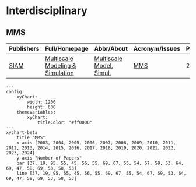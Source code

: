 # Interdisciplinary

## MMS

|Publishers|Full/Homepage|Abbr/About|Acronym/Issues|Period/DBLP|Top/Early|CCF|CAS|JCR|IF|Keywords/Google|
|-         |-            |-         |-             |-          |-        |-  |-  |-  |- |-              |
|[SIAM](https://epubs.siam.org)|[Multiscale Modeling & Simulation](https://epubs.siam.org/journal/mmsubt)|[Multiscale Model. Simul.](https://epubs.siam.org/journal/mms/about)|[MMS](https://epubs.siam.org/loi/mmsubt)|2003 -|False||3|Q2|1.8|[Interdisciplinary](https://www.google.com/search?q=Interdisciplinary)|

```mermaid
---
config:
    xyChart:
        width: 1200
        height: 600
    themeVariables:
        xyChart:
            titleColor: "#ff0000"
---
xychart-beta
    title "MMS"
    x-axis [2003, 2004, 2005, 2006, 2007, 2008, 2009, 2010, 2011, 2012, 2013, 2014, 2015, 2016, 2017, 2018, 2019, 2020, 2021, 2022, 2023, 2024]
    y-axis "Number of Papers"
    bar [37, 19, 95, 55, 45, 56, 55, 69, 67, 55, 54, 67, 59, 53, 64, 69, 47, 58, 69, 53, 58, 53]
    line [37, 19, 95, 55, 45, 56, 55, 69, 67, 55, 54, 67, 59, 53, 64, 69, 47, 58, 69, 53, 58, 53]
```

